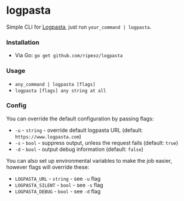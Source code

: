 # logpasta

Simple CLI for [Logpasta](https://www.logpasta.com), just run `your_command | logpasta`.

### Installation

- Via Go: `go get github.com/ripexz/logpasta`

### Usage

- `any_command | logpasta [flags]`
- `logpasta [flags] any string at all`

### Config

You can override the default configuration by passing flags:
- `-u` - `string` - override default logpasta URL (default: `https://www.logpasta.com`)
- `-s` - `bool` - suppress output, unless the request fails (default: `true`)
- `-d` - `bool` - output debug information (default: `false`)

You can also set up environmental variables to make the job easier, however flags will override these:
- `LOGPASTA_URL` - `string` - see `-u` flag
- `LOGPASTA_SILENT` - `bool` - see `-s` flag
- `LOGPASTA_DEBUG` - `bool` - see `-d` flag
